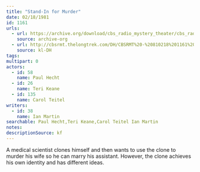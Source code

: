 ```yaml
---
title: "Stand-In for Murder"
date: 02/18/1981
id: 1161
urls: 
  - url: https://archive.org/download/cbs_radio_mystery_theater/cbs_radio_mystery_theater-1151-1200.zip/cbs_radio_mystery_theater-1151-1200%2Fcbsrmt_1161_stand_in_for_murder.mp3
    source: archive-org
  - url: http://cbsrmt.thelongtrek.com/DH/CBSRMT%20-%20810218%201161%20Stand-In%20for%20Murder_dh.mp3
    source: kl-DH
tags: 
multipart: 0
actors:  
  - id: 58
    name: Paul Hecht  
  - id: 26
    name: Teri Keane  
  - id: 135
    name: Carol Teitel
writers:  
  - id: 38
    name: Ian Martin
searchable: Paul Hecht,Teri Keane,Carol Teitel Ian Martin
notes: 
descriptionSource: kf
---
```

A medical scientist clones himself and then wants to use the clone to murder his wife so he can marry his assistant. However, the clone achieves his own identity and has different ideas.